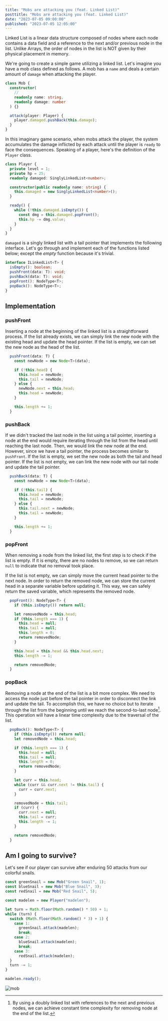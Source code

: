 ```yaml
---
title: "Mobs are attacking you (feat. Linked List)"
posttitle: "Mobs are attacking you (feat. Linked List)"
date: "2023-07-05 09:00:00"
published: "2023-07-05 12:05:00"
---
```


Linked List is a linear data structure composed of nodes where each node contains a data field and a reference to the next and/or previous node in the list. Unlike Arrays, the order of nodes in the list is NOT given by their physical placement in memory.

We're going to create a simple game utilizing a linked list. Let's imagine you have a mob class defined as follows. A mob has a `name` and deals a certain amount of `damage` when attacking the player.

```ts
class Mob {
  constructor(
    //
    readonly name: string,
    readonly damage: number
  ) {}

  attack(player: Player) {
    player.damaged.pushBack(this.damage);
  }
}
```

In this imaginary game scenario, when mobs attack the player, the system accumulates the
damage inflicted by each attack until the player is `ready` to face the consequences.
Speaking of a player, here's the definition of the `Player` class.

```ts
class Player {
  private level = 1;
  private hp = 25;
  readonly damaged: SinglyLinkedList<number>;

  constructor(public readonly name: string) {
    this.damaged = new SinglyLinkedList<number>();
  }

  ready() {
    while (!this.damaged.isEmpty()) {
      const dmg = this.damaged.popFront();
      this.hp -= dmg.value;
    }
  }
}
```

`damaged` is a singly linked list with a tail pointer that implements the following interface. Let's go through and implement each of the functions listed below; except the _empty_ function because it's trivial.

```ts
interface ILinkedList<T> {
  isEmpty(): boolean;
  pushFront(data: T): void;
  pushBack(data: T): void;
  popFront(): NodeType<T>;
  popBack(): NodeType<T>;
}
```

## Implementation

### pushFront

Inserting a node at the beginning of the linked list is a straightforward process. If the list already exists, we can simply link the new node with the existing head and update the head pointer. If the list is empty, we can set the new node as the head of the list.

```ts
  pushFront(data: T) {
    const newNode = new Node<T>(data);

    if (!this.head) {
      this.head = newNode;
      this.tail = newNode;
    } else {
      newNode.next = this.head;
      this.head = newNode;
    }

    this.length += 1;
  }
```

### pushBack

If we didn't tracked the last node in the list using a tail pointer, inserting a node at the end would require iterating through the list from the head until reaching the last node. Then, we would link the new node at the end. However, since we have a tail pointer, the process becomes similar to `pushFront`. If the list is empty, we set the new node as both the tail and head pointer. If the list is not empty, we can link the new node with our tail node and update the tail pointer.

```ts
  pushBack(data: T) {
    const newNode = new Node<T>(data);

    if (!this.tail) {
      this.head = newNode;
      this.tail = newNode;
    } else {
      this.tail.next = newNode;
      this.tail = newNode;
    }

    this.length += 1;
  }
```

### popFront

When removing a node from the linked list, the first step is to check if the list is empty. If it is empty, there are no nodes to remove, so we can return `null` to indicate that no removal took place.

If the list is not empty, we can simply move the current head pointer to the next node. In order to return the removed node, we can store the current head in a separate variable before updating it. This way, we can safely return the saved variable, which represents the removed node.

```ts
  popFront(): NodeType<T> {
    if (this.isEmpty()) return null;

    let removedNode = this.head;
    if (this.length === 1) {
      this.head = null;
      this.tail = null;
      this.length = 0;
      return removedNode;
    }

    this.head = this.head && this.head.next;
    this.length -= 1;

    return removedNode;
  }
```

### popBack

Removing a node at the end of the list is a bit more complex. We need to access the node just before the tail pointer in order to disconnect the link and update the tail. To accomplish this, we have no choice but to iterate through the list from the beginning until we reach the second-to-last node[^1]. This operation will have a linear time complexity due to the traversal of the list.

[^1]: By using a doubly linked list with references to the next and previous nodes, we can achieve constant time complexity for removing node at the end of the list.

```ts
  popBack(): NodeType<T> {
    if (this.isEmpty()) return null;
    let removedNode = this.head;

    if (this.length === 1) {
      this.head = null;
      this.tail = null;
      this.length = 0;
      return removedNode;
    }

    let curr = this.head;
    while (curr && curr.next != this.tail) {
      curr = curr.next;
    }

    removedNode = this.tail;
    if (curr) {
      curr.next = null;
      this.tail = curr;
      this.length -= 1;
    }

    return removedNode;
  }
```

## Am I going to survive?

Let's see if our player can survive after enduring 50 attacks from our colorful snails.

```ts
const greenSnail = new Mob("Green Snail", 1);
const blueSnail = new Mob("Blue Snail", 3);
const redSnail = new Mob("Red Snail", 5);

const madelen = new Player("madelen");

let turn = Math.floor(Math.random() * 50) + 1;
while (turn) {
  switch (Math.floor(Math.random() * 3) + 1) {
    case 1:
      greenSnail.attack(madelen);
      break;
    case 2:
      blueSnail.attack(madelen);
      break;
    case 3:
      redSnail.attack(madelen);
  }
  turn -= 1;
}

madelen.ready();
```

![mob](/images/mob.gif)
